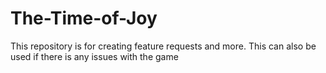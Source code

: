 # The-Time-of-Joy
This repository is for creating feature requests and more. This can also be used if there is any issues with the game
